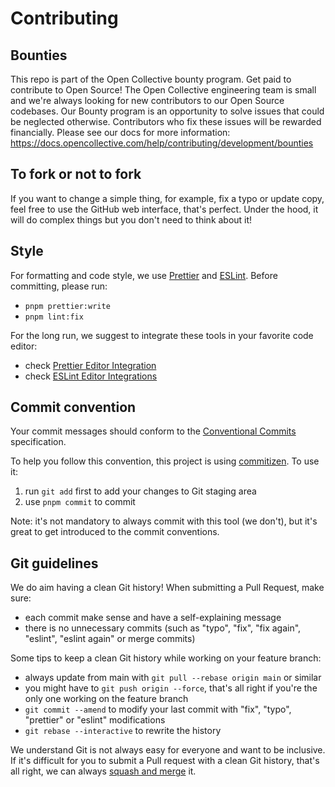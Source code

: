 # Contributing

## Bounties

This repo is part of the Open Collective bounty program. Get paid to contribute to Open Source! The Open Collective engineering team is small and we're always looking for new contributors to our Open Source codebases. Our Bounty program is an opportunity to solve issues that could be neglected otherwise. Contributors who fix these issues will be rewarded financially. Please see our docs for more information: https://docs.opencollective.com/help/contributing/development/bounties

## To fork or not to fork

If you want to change a simple thing, for example, fix a typo or update copy, feel free to use the GitHub web interface, that's perfect. Under the hood, it will do complex things but you don't need to think about it!

## Style

For formatting and code style, we use [Prettier](https://prettier.io/) and [ESLint](https://eslint.org/). Before committing, please run:

- `pnpm prettier:write`
- `pnpm lint:fix`

For the long run, we suggest to integrate these tools in your favorite code editor:

- check [Prettier Editor Integration](https://prettier.io/docs/en/editors.html)
- check [ESLint Editor Integrations](https://eslint.org/docs/user-guide/integrations)

## Commit convention

Your commit messages should conform to the [Conventional Commits](https://www.conventionalcommits.org/) specification.

To help you follow this convention, this project is using [commitizen](https://github.com/commitizen/cz-cli). To use it:

1. run `git add` first to add your changes to Git staging area
2. use `pnpm commit` to commit

Note: it's not mandatory to always commit with this tool (we don't), but it's great to get introduced to the commit conventions.

## Git guidelines

We do aim having a clean Git history! When submitting a Pull Request, make sure:

- each commit make sense and have a self-explaining message
- there is no unnecessary commits (such as "typo", "fix", "fix again", "eslint", "eslint again" or merge commits)

Some tips to keep a clean Git history while working on your feature branch:

- always update from main with `git pull --rebase origin main` or similar
- you might have to `git push origin --force`, that's all right if you're the only one working on the feature branch
- `git commit --amend` to modify your last commit with "fix", "typo", "prettier" or "eslint" modifications
- `git rebase --interactive` to rewrite the history

We understand Git is not always easy for everyone and want to be inclusive. If it's difficult for you to submit a Pull request with a clean Git history, that's all right, we can always [squash and merge](https://help.github.com/articles/about-pull-request-merges/#squash-and-merge-your-pull-request-commits) it.
